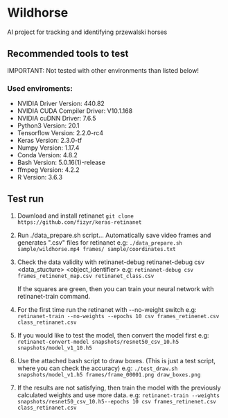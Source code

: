 # Wildhorse
AI project for tracking and identifying przewalski horses

## Recommended tools to test
IMPORTANT: Not tested with other environments than listed below!
### Used enviroments:
* NVIDIA Driver Version:              440.82
* NVIDIA CUDA Compiler Driver:        V10.1.168
* NVIDIA cuDNN Driver:                7.6.5
* Python3 Version:                    20.1
* Tensorflow Version:                 2.2.0-rc4
* Keras Version:                      2.3.0-tf
* Numpy Version:                      1.17.4
* Conda Version:                      4.8.2
* Bash Version:                       5.0.16(1)-release
* ffmpeg Version:                     4.2.2
* R Version:                          3.6.3

## Test run
1) Download and install retinanet
    `git clone https://github.com/fizyr/keras-retinanet`
2) Run ./data_prepare.sh script...
    Automatically save video frames and generates ".csv" files for retinanet
    e.g: `./data_prepare.sh sample/wildhorse.mp4 frames/ sample/coordinates.txt`
3) Check the data validity with retinanet-debug
    retinanet-debug csv <data_stucture> <object_identifier>
    e.g: `retinanet-debug csv frames_retinenet_map.csv retinanet_class.csv`

    If the squares are green, then you can train your neural network with retinanet-train command.
4) For the first time run the retinanet with --no-weight switch
    e.g: `retinanet-train --no-weights --epochs 10 csv frames_retinenet.csv class_retinanet.csv`
5) If you would like to test the model, then convert the model first
    e.g: `retinanet-convert-model snapshots/resnet50_csv_10.h5 snapshots/model_v1_10.h5`
6) Use the attached bash script to draw boxes. (This is just a test script, where you can check the accuracy)
    e.g: `./test_draw.sh snapshots/model_v1.h5 frames/frame_00001.png draw_boxes.png`
7) If the results are not satisfying, then train the model with the previously calculated weights and use more data.
    e.g: `retinanet-train --weights snapshots/resnet50_csv_10.h5--epochs 10 csv frames_retinenet.csv class_retinanet.csv`
